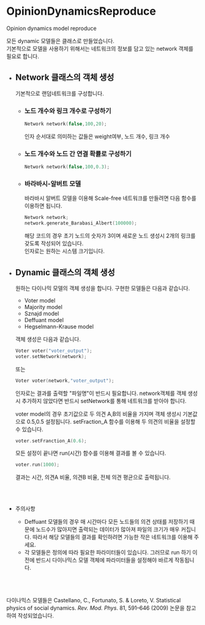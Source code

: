 # OpinionDynamicsReproduce
Opinion dynamics model reproduce

모든 dynamic 모델들은 클래스로 만들었습니다.  
기본적으로 모델을 사용하기 위해서는 네트워크의 정보를 담고 있는 network 객체를 필요로 합니다.

* ## Network 클래스의 객체 생성

  기본적으로 랜덤네트워크를 구성합니다.  
  * ### 노드 개수와 링크 개수로 구성하기

    ```cpp
    Network network(false,100,20);
    ```
    인자 순서대로 의미하는 값들은 weight여부, 노드 개수, 링크 개수  
    
    
  * ### 노드 개수와 노드 간 연결 확률로 구성하기
    ```cpp
    Network network(false,100,0.3);
    ```
    
  * ### 바라바시-알버트 모델
    바라바시 알버트 모델을 이용해 Scale-free 네트워크를 만들려면 다음 함수를 이용하면 됩니다.
    ```cpp
    Network network;
    network.generate_Barabasi_Albert(100000);
    ```
    해당 코드의 경우 초기 노드의 숫자가 3이며 새로운 노드 생성시 2개의 링크를 갖도록 작성되어 있습니다.  
    인자로는 원하는 시스템 크기입니다.
  
  
* ## Dynamic 클래스의 객체 생성

  원하는 다이나믹 모델의 객체 생성을 합니다. 구현한 모델들은 다음과 같습니다.  
  - Voter model
  - Majority model
  - Sznajd model
  - Deffuant model
  - Hegselmann-Krause model

  객체 생성은 다음과 같습니다.
    ```cpp
    Voter voter("voter_output");
    voter.setNetwork(network);
    ```
    또는
    ```cpp
    Voter voter(network,"voter_output");
    ```
    인자로는 결과를 출력할 "파일명"이 반드시 필요합니다. network객체를 객체 생성시 추가하지 않았다면 반드시 setNetwork를 통해 네트워크를 받아야 합니다.
    
  voter model의 경우 초기값으로 두 의견 A,B의 비율을 가지며 객체 생성시 기본값으로 0.5,0.5 설정됩니다.
  setFraction_A 함수를 이용해 두 의견의 비율을 설정할 수 있습니다.
  ```cpp
  voter.setFranction_A(0.6);
  ```
  모든 설정이 끝나면 run(시간) 함수를 이용해 결과를 볼 수 있습니다.
  ```cpp
  voter.run(1000);
  ```
  결과는 시간, 의견A 비율, 의견B 비율, 전체 의견 평균으로 출력됩니다.
  
  </br></br>
* 주의사항
  - Deffuant 모델들의 경우 매 시간마다 모든 노드들의 의견 상태를 저장하기 때문에 노드수가 많아지면 출력되는 데이터가 많아져 파일의 크기가 매우 커집니다. 따라서 해당 모델들의 결과를 확인하려면 가능한 작은 네트워크를 이용해 주세요.
  - 각 모델들은 정의에 따라 필요한 파라미터들이 있습니다. 그러므로 run 하기 이전에 반드시 다이나믹스 모델 객체에 파라미터들을 설정해야 바르게 작동됩니다.
  
    
</br></br></br>
다이나믹스 모델들은 Castellano, C., Fortunato, S. & Loreto, V. Statistical physics of social dynamics. _Rev. Mod. Phys_. 81, 591–646 (2009) 논문을 참고하여 작성되었습니다.
